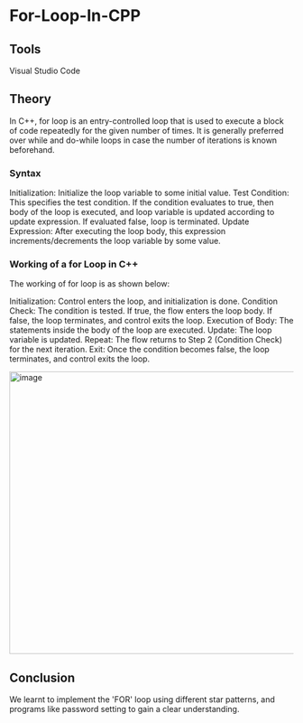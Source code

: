 # For-Loop-In-CPP

## Tools
Visual Studio Code 

## Theory 
In C++, for loop is an entry-controlled loop that is used to execute a block of code repeatedly for the given number of times. It is generally preferred over while and do-while loops in case the number of iterations is known beforehand.

### Syntax 
Initialization: Initialize the loop variable to some initial value.
Test Condition: This specifies the test condition. If the condition evaluates to true, then body of the loop is executed, and loop variable is updated according to update expression. If evaluated false, loop is terminated.
Update Expression: After executing the loop body, this expression increments/decrements the loop variable by some value.

### Working of a for Loop in C++
The working of for loop is as shown below:

Initialization: Control enters the loop, and initialization is done.
Condition Check: The condition is tested.
If true, the flow enters the loop body.
If false, the loop terminates, and control exits the loop.
Execution of Body: The statements inside the body of the loop are executed.
Update: The loop variable is updated.
Repeat: The flow returns to Step 2 (Condition Check) for the next iteration.
Exit: Once the condition becomes false, the loop terminates, and control exits the loop.

<img width="653" height="500" alt="image" src="https://github.com/user-attachments/assets/499ff8ec-7ca2-4a03-86d7-d3f5df7f3da2" />

## Conclusion
We learnt to implement the 'FOR' loop using different star patterns, and programs like password setting to gain a clear understanding.
